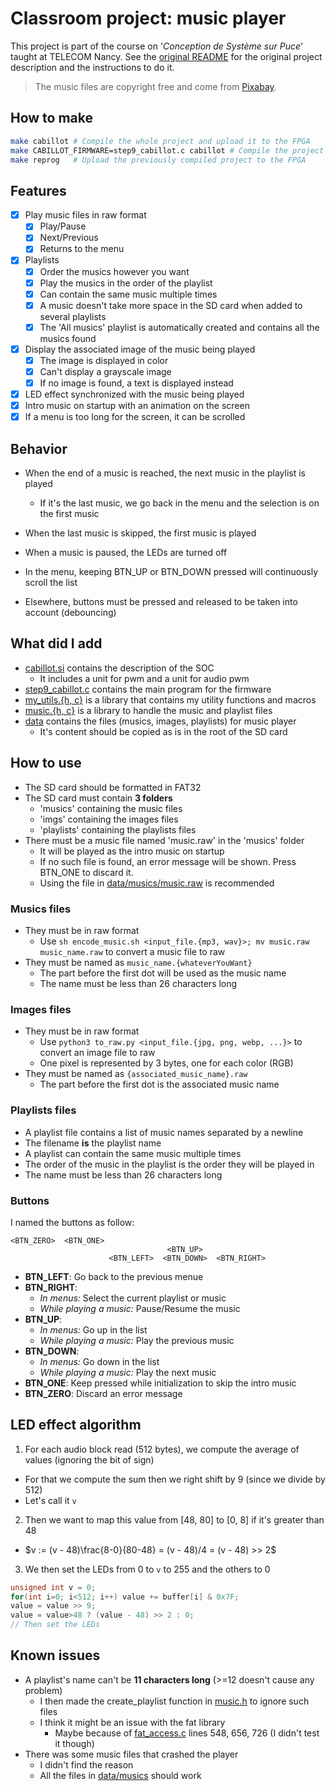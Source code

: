 # Classroom project: music player

This project is part of the course on '*Conception de Système sur Puce*' taught at TELECOM Nancy.
See the [original README](README_Original.md) for the original project description and the instructions to do it.

> The music files are copyright free and come from [Pixabay](https://pixabay.com/music).

## How to make
```sh
make cabillot # Compile the whole project and upload it to the FPGA
make CABILLOT_FIRMWARE=step9_cabillot.c cabillot # Compile the project with a custom firmware and upload it to the FPGA
make reprog   # Upload the previously compiled project to the FPGA
```

## Features
- [x] Play music files in raw format
  - [x] Play/Pause
  - [x] Next/Previous
  - [x] Returns to the menu
- [x] Playlists
  - [x] Order the musics however you want
  - [x] Play the musics in the order of the playlist
  - [x] Can contain the same music multiple times
  - [x] A music doesn't take more space in the SD card when added to several playlists
  - [x] The 'All musics' playlist is automatically created and contains all the musics found
- [x] Display the associated image of the music being played
  - [x] The image is displayed in color
  - [x] Can't display a grayscale image
  - [x] If no image is found, a text is displayed instead
- [x] LED effect synchronized with the music being played
- [x] Intro music on startup with an animation on the screen
- [x] If a menu is too long for the screen, it can be scrolled

## Behavior
- When the end of a music is reached, the next music in the playlist is played
  - If it's the last music, we go back in the menu and the selection is on the first music
- When the last music is skipped, the first music is played
- When a music is paused, the LEDs are turned off

- In the menu, keeping BTN_UP or BTN_DOWN pressed will continuously scroll the list
- Elsewhere, buttons must be pressed and released to be taken into account (debouncing)

## What did I add

- [cabillot.si](cabillot.si) contains the description of the SOC
  - It includes a unit for pwm and a unit for audio pwm
- [step9_cabillot.c](firmware/step9_cabillot.c) contains the main program for the firmware
- [my_utils.{h, c}](firmware/my_utils.h) is a library that contains my utility functions and macros
- [music.{h, c}](firmware/music.h) is a library to handle the music and playlist files
- [data](data) contains the files (musics, images, playlists) for music player
  - It's content should be copied as is in the root of the SD card

## How to use

- The SD card should be formatted in FAT32
- The SD card must contain **3 folders**
  - 'musics' containing the music files
  - 'imgs' containing the images files
  - 'playlists' containing the playlists files
- There must be a music file named 'music.raw' in the 'musics' folder
  - It will be played as the intro music on startup
  - If no such file is found, an error message will be shown. Press BTN_ONE to discard it.
  - Using the file in [data/musics/music.raw](data/musics/music.raw) is recommended
### Musics files
- They must be in raw format
  - Use `sh encode_music.sh <input_file.{mp3, wav}>; mv music.raw music_name.raw` to convert a music file to raw
- They must be named as `music_name.{whateverYouWant}`
  - The part before the first dot will be used as the music name
  - The name must be less than 26 characters long

### Images files
- They must be in raw format
  - Use `python3 to_raw.py <input_file.{jpg, png, webp, ...}>` to convert an image file to raw
  - One pixel is represented by 3 bytes, one for each color (RGB)
- They must be named as `{associated_music_name}.raw`
  - The part before the first dot is the associated music name

### Playlists files
- A playlist file contains a list of music names separated by a newline
- The filename **is** the playlist name
- A playlist can contain the same music multiple times
- The order of the music in the playlist is the order they will be played in
- The name must be less than 26 characters long

### Buttons
I named the buttons as follow:
```plaintext
<BTN_ZERO>  <BTN_ONE>
                                   <BTN_UP>
                      <BTN_LEFT>  <BTN_DOWN>  <BTN_RIGHT>
```
- **BTN_LEFT**: Go back to the previous menue
- **BTN_RIGHT**:
  - *In menus:* Select the current playlist or music
  - *While playing a music:* Pause/Resume the music
- **BTN_UP**:
  - *In menus:* Go up in the list
  - *While playing a music:* Play the previous music
- **BTN_DOWN**:
  - *In menus:* Go down in the list
  - *While playing a music:* Play the next music
- **BTN_ONE**: Keep pressed while initialization to skip the intro music
- **BTN_ZERO**: Discard an error message

## LED effect algorithm
1. For each audio block read (512 bytes), we compute the average of values (ignoring the bit of sign)
  - For that we compute the sum then we right shift by 9 (since we divide by 512)
  - Let's call it `v`
2. Then we want to map this value from [48, 80] to [0, 8] if it's greater than 48
  - $v := (v - 48)\frac{8-0}{80-48} = (v - 48)/4 = (v - 48) >> 2$
3. We then set the LEDs from 0 to `v` to 255 and the others to 0

```c
unsigned int v = 0;
for(int i=0; i<512; i++) value += buffer[i] & 0x7F;
value = value >> 9;
value = value>48 ? (value - 48) >> 2 : 0;
// Then set the LEDs
```

## Known issues
- A playlist's name can't be **11 characters long** (>=12 doesn't cause any problem)
  - I then made the create_playlist function in [music.h](firmware/music.h) to ignore such files
  - I think it might be an issue with the fat library
    - Maybe because of [fat_access.c](https://github.com/ultraembedded/fat_io_lib/blob/0ef5c2bbc0ab2ff96d970a2149764d8fc377eb33/src/fat_access.c) lines 548, 656, 726 (I didn't test it though)
- There was some music files that crashed the player
  - I didn't find the reason
  - All the files in [data/musics](data/musics) should work
